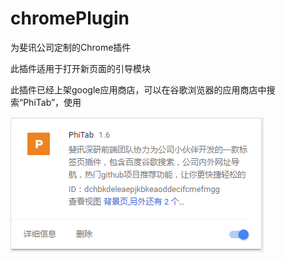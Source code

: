 # chromePlugin
为斐讯公司定制的Chrome插件

此插件适用于打开新页面的引导模块

此插件已经上架google应用商店，可以在谷歌浏览器的应用商店中搜索“PhiTab”，使用

![1533532118835](./assets/1.png)